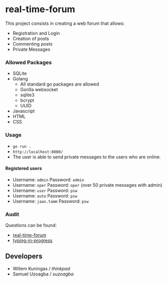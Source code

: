 # real-time-forum

This project consists in creating a web forum that allows:

- Registration and Login
- Creation of posts
- Commenting posts
- Private Messages

### Allowed Packages

- SQLite
- Golang
  - All standard go packages are allowed
  - Gorilla websocket
  - sqlite3
  - bcrypt
  - UUID
- Javascript
- HTML
- CSS

### Usage

- `go run .`
- `http://localhost:8080/`
- The user is able to send private messages to the users who are online.

#### Registered users
- Username: `admin` Password: `admin`
- Username: `oper` Password: `oper` (over 50 private messages with admin)
- Username: `user` Password: `psw`
- Username: `auto` Password: `psw`
- Username: `jaan.tamm` Password: `psw`

### Audit

Questions can be found:
- [real-time-forum](https://github.com/01-edu/public/blob/master/subjects/real-time-forum/audit.md)
- [typing-in-progress](https://github.com/01-edu/public/blob/master/subjects/real-time-forum/typing-in-progress/audit.md)

## Developers
- Willem Kuningas / *thinkpad*
- Samuel Uzoagba / *suzoagba*